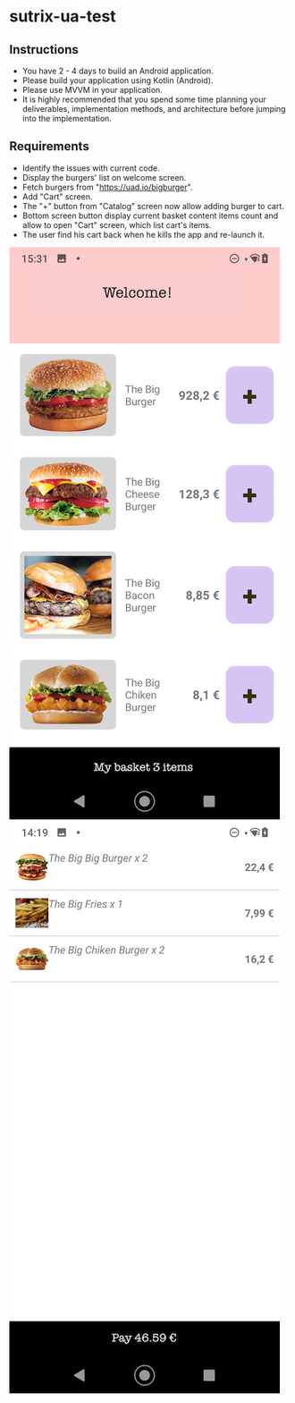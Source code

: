 # sutrix-ua-test

## Instructions

 - You have 2 - 4 days to build an Android application.
 - Please build your application using Kotlin (Android).
 - Please use MVVM in your application.
 - It is highly recommended that you spend some time planning your deliverables, implementation methods, and architecture before jumping into the implementation.

## Requirements

 - Identify the issues with current code.
 - Display the burgers' list on welcome screen.
 - Fetch burgers from "https://uad.io/bigburger".
 - Add "Cart" screen.
 - The "+" button from "Catalog" screen now allow adding burger to cart.
 - Bottom screen button display current basket content items count and allow to open "Cart" screen, which list cart's items.
 - The user find his cart back when he kills the app and re-launch it.

![Cataloque](screenshots/lot1_catalogue_1.png)
![Basket](screenshots/lot2_basket.png)
